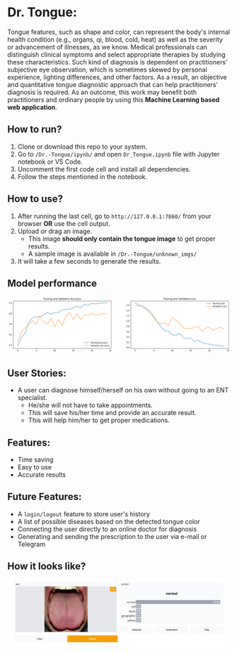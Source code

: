 # Dr. Tongue:

Tongue features, such as shape and color, can represent the body's internal health condition (e.g., organs, qi, blood, cold, heat) as well as the severity or advancement of illnesses, as we know. Medical professionals can distinguish clinical symptoms and select appropriate therapies by studying these characteristics. Such kind of diagnosis is dependent on practitioners' subjective eye observation, which is sometimes skewed by personal experience, lighting differences, and other factors. As a result, an objective and quantitative tongue diagnostic approach that can help practitioners' diagnosis is required. As an outcome, this work may benefit both practitioners and ordinary people by using this **Machine Learning based web application**.


## How to run?

1. Clone or download this repo to your system.
2. Go to `/Dr.-Tongue/ipynb/` and open `Dr_Tongue.ipynb` file with Jupyter notebook or VS Code.
3. Uncomment the first code cell and install all dependencies.
4. Follow the steps mentioned in the notebook.


## How to use?

1. After running the last cell, go to `http://127.0.0.1:7860/` from your browser **OR** use the cell output.
2. Upload or drag an image.
    - This image **should only contain the tongue image** to get proper results.
    - A sample image is available in `/Dr.-Tongue/unknown_imgs/`
3. It will take a few seconds to generate the results.


## Model performance

![Model Performance](https://github.com/HarshShroff/Dr.-Tongue/blob/master/Performance.png)


## User Stories:

- A user can diagnose himself/herself on his own without going to an ENT specialist.
  - He/she will not have to take appointments.
  - This will save his/her time and provide an accurate result.
  - This will help him/her to get proper medications.
  

## Features:

- Time saving
- Easy to use
- Accurate results


## Future Features:

- A `login/logout` feature to store user's history
- A list of possible diseases based on the detected tongue color
- Connecting the user directly to an online doctor for diagnosis
- Generating and sending the prescription to the user via e-mail or Telegram


## How it looks like?

![Output](https://github.com/HarshShroff/Dr.-Tongue/blob/master/Appearance.png)
